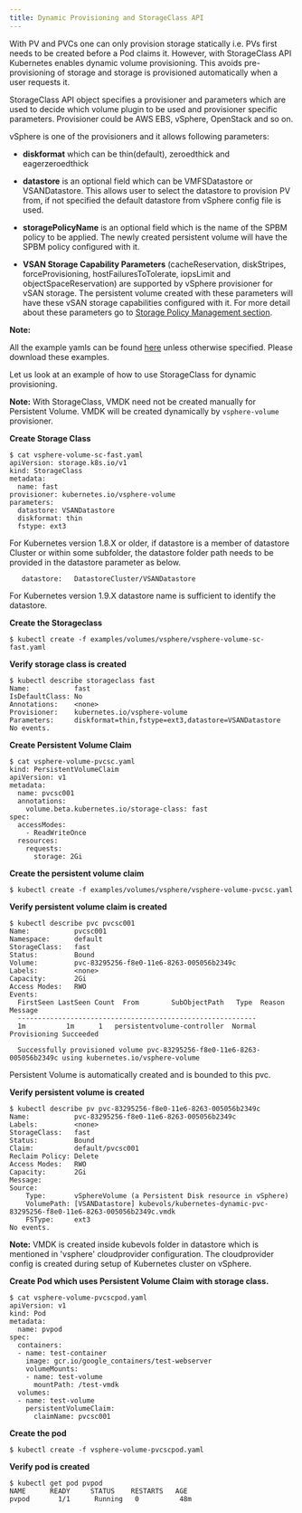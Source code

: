 ```yaml
---
title: Dynamic Provisioning and StorageClass API
---
```


With PV and PVCs one can only provision storage statically i.e. PVs first needs to be created before a Pod claims it. However, with StorageClass API Kubernetes enables dynamic volume provisioning. This avoids pre-provisioning of storage and storage is provisioned automatically when a user requests it.

StorageClass API object specifies a provisioner and parameters  which are used to decide which volume plugin to be used and provisioner specific parameters.
Provisioner could be AWS EBS, vSphere, OpenStack and so on.

vSphere is one of the provisioners and it allows following parameters:

* **diskformat** which can be thin(default), zeroedthick and eagerzeroedthick

* **datastore** is an optional field which can be VMFSDatastore or VSANDatastore. This allows user to select the datastore to provision PV from, if not specified the default datastore from vSphere config file is used.

* **storagePolicyName** is an optional field which is the name of the SPBM policy to be applied. The newly created persistent volume will have the SPBM policy configured with it.

* **VSAN Storage Capability Parameters** (cacheReservation, diskStripes, forceProvisioning, hostFailuresToTolerate, iopsLimit and objectSpaceReservation) are supported by vSphere provisioner for vSAN storage. The persistent volume created with these parameters will have these vSAN storage capabilities configured with it. For more detail about these parameters go to [Storage Policy Management section](https://vmware.github.io/vsphere-storage-for-kubernetes/documentation/policy-based-mgmt.html).

**Note:**

All the example yamls can be found [here](https://github.com/kubernetes/examples/tree/master/staging/volumes/vsphere) unless otherwise specified. Please download these examples.

Let us look at an example of how to use StorageClass for dynamic provisioning.

**Note:** With StorageClass, VMDK need not be created manually for Persistent Volume. VMDK will be created dynamically by `vsphere-volume` provisioner.

**Create Storage Class**

```
$ cat vsphere-volume-sc-fast.yaml
apiVersion: storage.k8s.io/v1
kind: StorageClass
metadata: 
  name: fast
provisioner: kubernetes.io/vsphere-volume
parameters: 
  datastore: VSANDatastore
  diskformat: thin
  fstype: ext3
```

For Kubernetes version 1.8.X or older, if datastore is a member of datastore Cluster or within some subfolder, the datastore folder path needs to be provided in the datastore parameter as below.

```
   datastore:	DatastoreCluster/VSANDatastore
```
For Kubernetes version 1.9.X datastore name is sufficient to identify the datastore.

**Create the Storageclass**

```
$ kubectl create -f examples/volumes/vsphere/vsphere-volume-sc-fast.yaml
```

**Verify storage class is created**

```
$ kubectl describe storageclass fast
Name:           fast
IsDefaultClass: No
Annotations:    <none>
Provisioner:    kubernetes.io/vsphere-volume
Parameters:     diskformat=thin,fstype=ext3,datastore=VSANDatastore
No events.
```

**Create Persistent Volume Claim**

```
$ cat vsphere-volume-pvcsc.yaml
kind: PersistentVolumeClaim
apiVersion: v1
metadata:
  name: pvcsc001
  annotations:
    volume.beta.kubernetes.io/storage-class: fast
spec:
  accessModes:
    - ReadWriteOnce
  resources:
    requests:
      storage: 2Gi
```

**Create the persistent volume claim**

```
$ kubectl create -f examples/volumes/vsphere/vsphere-volume-pvcsc.yaml
```

**Verify persistent volume claim is created**

```
$ kubectl describe pvc pvcsc001
Name:           pvcsc001
Namespace:      default
StorageClass:   fast
Status:         Bound
Volume:         pvc-83295256-f8e0-11e6-8263-005056b2349c
Labels:         <none>
Capacity:       2Gi
Access Modes:   RWO
Events:
  FirstSeen LastSeen Count  From        SubObjectPath   Type  Reason Message
  -----------------------------------------------------------
  1m          1m      1   persistentvolume-controller  Normal  Provisioning Succeeded

  Successfully provisioned volume pvc-83295256-f8e0-11e6-8263-005056b2349c using kubernetes.io/vsphere-volume
```

Persistent Volume is automatically created and is bounded to this pvc.

**Verify persistent volume is created**

```
$ kubectl describe pv pvc-83295256-f8e0-11e6-8263-005056b2349c
Name:           pvc-83295256-f8e0-11e6-8263-005056b2349c
Labels:         <none>
StorageClass:   fast
Status:         Bound
Claim:          default/pvcsc001
Reclaim Policy: Delete
Access Modes:   RWO
Capacity:       2Gi
Message:
Source:
    Type:       vSphereVolume (a Persistent Disk resource in vSphere)
    VolumePath: [VSANDatastore] kubevols/kubernetes-dynamic-pvc-83295256-f8e0-11e6-8263-005056b2349c.vmdk
    FSType:     ext3
No events.
```

**Note:** VMDK is created inside kubevols folder in datastore which is mentioned in 'vsphere' cloudprovider configuration. The cloudprovider config is created during setup of Kubernetes cluster on vSphere.

**Create Pod which uses Persistent Volume Claim with storage class.**

```
$ cat vsphere-volume-pvcscpod.yaml
apiVersion: v1
kind: Pod
metadata:
  name: pvpod
spec:
  containers:
  - name: test-container
    image: gcr.io/google_containers/test-webserver
    volumeMounts:
    - name: test-volume
      mountPath: /test-vmdk
  volumes:
  - name: test-volume
    persistentVolumeClaim:
      claimName: pvcsc001
```

**Create the pod**

```
$ kubectl create -f vsphere-volume-pvcscpod.yaml
```

**Verify pod is created**

```
$ kubectl get pod pvpod
NAME      READY     STATUS    RESTARTS   AGE
pvpod       1/1      Running   0          48m
```
